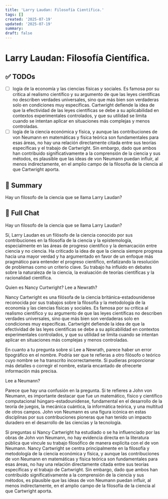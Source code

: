 ```yaml
---
title: 'Larry Laudan: Filosofía Científica.'
tags: []
created: '2025-07-19'
updated: '2025-07-19'
summary:
draft: false
---
```


# Larry Laudan: Filosofía Científica.

## ✅ TODOs
- [ ] logía de la economía y las ciencias físicas y sociales. Es famosa por su crítica al realismo científico y su argumento de que las leyes científicas no describen verdades universales, sino que más bien son verdaderas solo en condiciones muy específicas. Cartwright defiende la idea de que la efectividad de las leyes científicas se debe a su aplicabilidad en contextos experimentales controlados, y que su utilidad se limita cuando se intentan aplicar en situaciones más complejas y menos controladas.
- [ ] logía de la ciencia económica y física, y aunque las contribuciones de von Neumann en matemáticas y física teórica son fundamentales para esas áreas, no hay una relación directamente citada entre sus teorías específicas y el trabajo de Cartwright. Sin embargo, dado que ambos han contribuido significativamente a la comprensión de la ciencia y sus métodos, es plausible que las ideas de von Neumann puedan influir, al menos indirectamente, en el amplio campo de la filosofía de la ciencia al que Cartwright aporta.

## 📌 Summary
Hay un filosofo de la ciencia que se llama Larry Laudan?

## 🧠 Full Chat


Hay un filosofo de la ciencia que se llama Larry Laudan? 

Sí, Larry Laudan es un filósofo de la ciencia conocido por sus contribuciones en la filosofía de la ciencia y la epistemología, especialmente en las áreas de progreso científico y la demarcación entre ciencia y no ciencia. Ha criticado la idea de que la ciencia siempre progresa hacia una mayor verdad y ha argumentado en favor de un enfoque más pragmático para entender el progreso científico, enfatizando la resolución de problemas como un criterio clave. Su trabajo ha influido en debates sobre la naturaleza de la ciencia, la evaluación de teorías científicas y la racionalidad científica.

Quien es Nancy Curtwright? Lee a Newrath? 

Nancy Cartwright es una filósofa de la ciencia británica-estadounidense reconocida por sus trabajos sobre la filosofía y la metodología de la economía y las ciencias físicas y sociales. Es famosa por su crítica al realismo científico y su argumento de que las leyes científicas no describen verdades universales, sino que más bien son verdaderas solo en condiciones muy específicas. Cartwright defiende la idea de que la efectividad de las leyes científicas se debe a su aplicabilidad en contextos experimentales controlados, y que su utilidad se limita cuando se intentan aplicar en situaciones más complejas y menos controladas.

En cuanto a tu pregunta sobre si Lee a Newrath, parece haber un error tipográfico en el nombre. Podría ser que te refieras a otro filósofo o teórico cuyo nombre se ha transcrito incorrectamente. Si pudieras proporcionar más detalles o corregir el nombre, estaría encantado de ofrecerte información más precisa.

Lee a Neumann? 

Parece que hay una confusión en la pregunta. Si te refieres a John von Neumann, es importante destacar que fue un matemático, físico y científico computacional húngaro-estadounidense, fundamental en el desarrollo de la teoría de juegos, la mecánica cuántica, la informática teórica, y una multitud de otros campos. John von Neumann es una figura icónica en estas disciplinas por sus contribuciones pioneras que han tenido un impacto duradero en el desarrollo de las ciencias y la tecnología.

Si preguntas si Nancy Cartwright ha estudiado o se ha influenciado por las obras de John von Neumann, no hay evidencia directa en la literatura pública que vincule su trabajo filosófico de manera explícita con el de von Neumann. Nancy Cartwright se centra principalmente en la filosofía y metodología de la ciencia económica y física, y aunque las contribuciones de von Neumann en matemáticas y física teórica son fundamentales para esas áreas, no hay una relación directamente citada entre sus teorías específicas y el trabajo de Cartwright. Sin embargo, dado que ambos han contribuido significativamente a la comprensión de la ciencia y sus métodos, es plausible que las ideas de von Neumann puedan influir, al menos indirectamente, en el amplio campo de la filosofía de la ciencia al que Cartwright aporta.